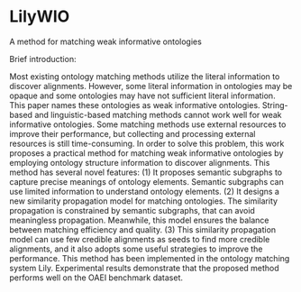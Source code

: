 # LilyWIO
A method for matching weak informative ontologies

Brief introduction:

Most existing ontology matching methods utilize the literal information to discover alignments. However, some literal information in ontologies may be opaque and some ontologies may have not sufficient literal information.
This paper names these ontologies as weak informative ontologies.
String-based and linguistic-based matching methods cannot work well for weak informative ontologies. Some matching methods use external resources to improve their performance, but collecting and processing external resources is still time-consuming. 
In order to solve this problem, this work proposes a practical method for matching weak informative ontologies by employing ontology structure information to discover alignments. This method has several novel features: (1) It proposes semantic subgraphs to capture precise meanings of ontology elements. Semantic subgraphs can use limited information to understand ontology elements. (2) It designs a new similarity propagation model for matching ontologies. The similarity propagation is constrained by semantic subgraphs, that can avoid meaningless propagation. Meanwhile, this model ensures the balance between matching efficiency and quality. (3) This similarity propagation model can use few credible alignments as seeds to find more credible alignments, and it also adopts some useful strategies to improve the performance. This method has been implemented in the ontology matching system Lily. Experimental results demonstrate that the proposed method performs well on the OAEI benchmark dataset.